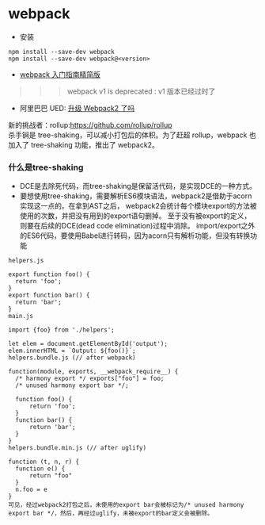# webpack

* 安装
 ```
npm install --save-dev webpack
npm install --save-dev webpack@<version>
 ```

* [webpack 入门指南精简版](http://mp.weixin.qq.com/s/EKGXYq1okZ_yahYtpbXbsw)


>>> webpack v1 is deprecated :  v1 版本已经过时了
* 阿里巴巴 UED: [升级 Webpack2 了吗](http://www.aliued.com/?p=4060)



新的挑战者：rollup:https://github.com/rollup/rollup  
杀手锏是 tree-shaking，可以减小打包后的体积。为了赶超 rollup，webpack 也加入了 tree-shaking 功能，推出了 webpack2。  


### 什么是tree-shaking

  - DCE是去除死代码，而tree-shaking是保留活代码，是实现DCE的一种方式。
  - 要想使用tree-shaking，需要解析ES6模块语法，webpack2是借助于acorn实现这一点的。在拿到AST之后，
    webpack2会统计每个模块export的方法被使用的次数，并把没有用到的export语句删掉。
    至于没有被export的定义，则要在后续的DCE(dead code elimination)过程中消除。
    import/export之外的ES6代码，要使用Babel进行转码，因为acorn只有解析功能，但没有转换功能
  ```
  helpers.js

export function foo() {
    return 'foo';
}
export function bar() {
    return 'bar';
}
main.js

import {foo} from './helpers';

let elem = document.getElementById('output');
elem.innerHTML = `Output: ${foo()}`;
helpers.bundle.js (// after webpack)

function(module, exports, __webpack_require__) {
    /* harmony export */ exports["foo"] = foo;
    /* unused harmony export bar */;

    function foo() {
        return 'foo';
    }
    function bar() {
        return 'bar';
    }
}
helpers.bundle.min.js (// after uglify)

function (t, n, r) {
    function e() {
        return "foo"
    }
    n.foo = e
}
可见，经过webpack2打包之后，未使用的export bar会被标记为/* unused harmony export bar */，然后，再经过uglify，未被export的bar定义会被删除。
  ```

